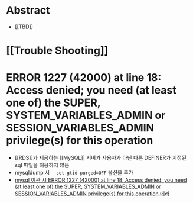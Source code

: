 # Abstract
- [[TBD]]
# [[Trouble Shooting]]
# ERROR 1227 (42000) at line 18: Access denied; you need (at least one of) the SUPER, SYSTEM_VARIABLES_ADMIN or SESSION_VARIABLES_ADMIN privilege(s) for this operation
- [[RDS]]가 제공하는 [[MySQL]] 서버가 사용자가 아닌 다른 DEFINER가 지정된 sql 파일을 허용하지 않음
- mysqldump 시 `--set-gtid-purged=OFF` 옵션을 추가
- [mysql 이관 시 ERROR 1227 (42000) at line 18: Access denied; you need (at least one of) the SUPER, SYSTEM_VARIABLES_ADMIN or SESSION_VARIABLES_ADMIN privilege(s) for this operation 에러](https://sonnson.tistory.com/15)